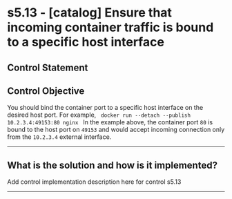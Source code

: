 # s5.13 - \[catalog\] Ensure that incoming container traffic is bound to a specific host interface

## Control Statement

## Control Objective

You should bind the container port to a specific host interface on the desired host port.    For example,  ```  docker run --detach --publish 10.2.3.4:49153:80 nginx  ```  In the example above, the container port `80` is bound to the host port on `49153` and would accept incoming connection only from the `10.2.3.4` external interface.

______________________________________________________________________

## What is the solution and how is it implemented?

Add control implementation description here for control s5.13

______________________________________________________________________
